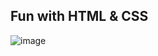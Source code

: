 Fun with HTML & CSS
-------------------------------------------------------------------------------------------------------
<!-- # Documentation of JavaScript
------------------------
Why do we need JavaScript
-------------------------
1. Static content can be rendered using HTML & CSS
2. But to make interactive or dynamic web content we need JS
3. AJAX Calls or Manipulating the DOM
In Javascript, several data types are supported, such as Boolean, Number, String, Object, Null, and Undefined.
var name = null; // null example
var name; //undefined
------------------------------
JS is Dynamic type-- single variable can be used in different types  -->


![image](https://user-images.githubusercontent.com/98251620/222801052-995255e7-5a7a-4cc9-bbea-f8e2b510357c.png)

